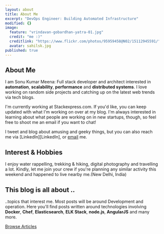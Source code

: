 ```yaml
---
layout: about
title: About Me
excerpt: "DevOps Engineer: Building Automated Infrastructure"
modified: {}
image: 
  feature: "vrindavan-gobardhan-yatra-01.jpg"
  credit: "me :)"
  creditlink: "https://www.flickr.com/photos/95959458@N02/15112945591/"
  avatar: sahilsk.jpg
published: true
---
```


## About Me
I am Sonu Kumar Meena: Full stack developer and architect interested in **automation**, **scalability**, **performance** and **distributed systems**.
I love working on random side projects and catching up on the latest web trends via tech blogs.

I'm currently working at Stackexpress.com. If you'd like, you can keep updated with what I'm working on over at my blog. I'm always interested in learning about what people are working on in new startups, though, so feel free to shoot me an email if you want to chat!

I tweet and blog about amusing and geeky things, but you can also reach me via [LinkedIn][LinkedIn], or <a href="mailto:sonukr.meena@gmail.com">email</a> me.

## Interest & Hobbies
I enjoy water rappelling, trekking & hiking, digital photography and travelling a lot.
Kindly, let me join your crew if you're planning any similar activity this weekend and happened to live nearby me.(New Delhi, India)

## This blog is all about ..
..topics that interest me. Most posts will be around Development and operation. Here you'll find posts written around technologies involving **Docker**, **Chef**, **Elasticsearch**, **ELK Stack**, **node.js**, **AngularJS** and many more.

<a markdown="0" href="{{ site.url }}/articles" class="btn"> Browse Articles </a>

[^1]: Example: *domain.com/category-name/post-title*
[LinkedIn]: http://in.linkedin.com/in/sahilsk
